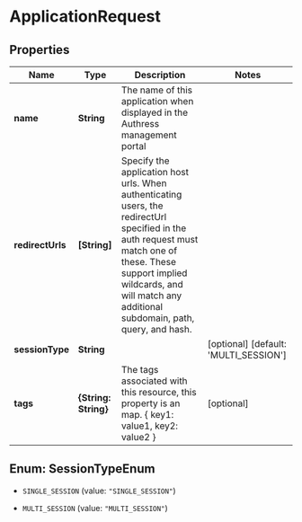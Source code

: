 # ApplicationRequest

## Properties

Name | Type | Description | Notes
------------ | ------------- | ------------- | -------------
**name** | **String** | The name of this application when displayed in the Authress management portal | 
**redirectUrls** | **[String]** | Specify the application host urls. When authenticating users, the redirectUrl specified in the auth request must match one of these. These support implied wildcards, and will match any additional subdomain, path, query, and hash. | 
**sessionType** | **String** |  | [optional] [default: &#39;MULTI_SESSION&#39;]
**tags** | **{String: String}** | The tags associated with this resource, this property is an map. { key1: value1, key2: value2 } | [optional] 



## Enum: SessionTypeEnum


* `SINGLE_SESSION` (value: `"SINGLE_SESSION"`)

* `MULTI_SESSION` (value: `"MULTI_SESSION"`)





